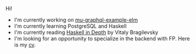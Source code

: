 Hi!

- I'm currently working on [mu-graphql-example-elm](https://github.com/higherkindness/mu-graphql-example-elm)
- I'm currently learning PostgreSQL and Haskell
- I'm currently reading [Haskell in Depth](https://www.manning.com/books/haskell-in-depth) by Vitaly Bragilevsky 
- I'm looking for an opportunity to specialize in the backend with FP. Here is my [cv](https://logachev.dev).
